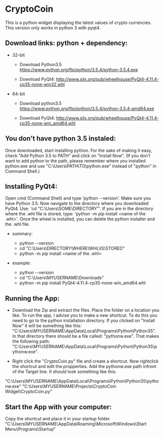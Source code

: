 CryptoCoin
=======

This is a python widget displaying the latest values of crypto currencies.
This version only works in python 3 with pyqt4.

Download links: python + dependency:
-------------

* 32-bit
  - Download Python3.5
    https://www.python.org/ftp/python/3.5.4/python-3.5.4.exe
  
  - Download PyQt4:
    http://www.silx.org/pub/wheelhouse/PyQt4-4.11.4-cp35-none-win32.whl


* 64-bit
  - Download python3.5
    https://www.python.org/ftp/python/3.5.4/python-3.5.4-amd64.exe

  - Download PyQt4:
    http://www.silx.org/pub/wheelhouse/PyQt4-4.11.4-cp35-none-win_amd64.whl
  

  
  
You don't have python 3.5 instaled:
-------------
  
  Once downloaded, start installing python. For the sake of making it easy, check "Add Python 3.5 to PATH" 
  and click on "Install Now". (If you don't want to add python to the path, please remember where you installed python.exe and use "C:\Users\PATH\TO\python.exe" instead of "python" in Command Shell.)
  
Installing PyQt4:
-------------

  Open cmd (Command Shell) and type 'python --version'. Make sure you have Python 3.5.
  Now navigate to the directory where you downloaded PyQt4. Use: 'cd "C:\Users\SOME\DIRECTORY"'.
  If you are in the directory where the .whl file is stored, type: 'python -m pip install <name of the .whl>'.
  Once the wheel is installed, you can delete the python installer and the .whl file.
  
  * summary:
     - python --version
     - cd "C:\Users\DIRECTORY\WHERE\WHL\IS\STORED"
     - python -m pip install <name of the .whl>
  
  * example:
     - python --version
     - cd "C:\Users\MYUSERNAME\Downloads"
     - python -m pip install PyQt4-4.11.4-cp35-none-win_amd64.whl
  
Running the App:
-------------

  * Download the Zip and extract the files. Place the folder on a location you like. To run the app, I advise you to make a new shortcut. To do this you need to go to the python installation directory. If you clicked on "Install Now" it will be something like this: "C:\Users\MYUSERNAME\AppData\Local\Programs\Python\Python35".
  In that directory there should be a file called: "pythonw.exe". That makes the following path: "C:\Users\MYUSERNAME\AppData\Local\Programs\Python\Python35\pythonw.exe".
  
  * Right click the "CryptoCoin.py" file and create a shortcut. Now rightclick the shortcut and edit the propperties. Add the pythonw.exe path infront of the Target line. It should look something like this: <br>
  
  "C:\Users\MYUSERNAME\AppData\Local\Programs\Python\Python35\pythonw.exe" "C:\Users\MYUSERNAME\Projects\CryptoCoin Widget\CryptoCoin.py"
   
Start the App with your computer:
-------------

Copy the shortcut and place it in your startup folder.
"C:\Users\MYUSERNAME\AppData\Roaming\Microsoft\Windows\Start Menu\Programs\Startup"
